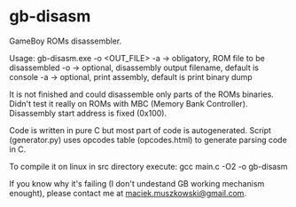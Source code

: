 gb-disasm
=========

GameBoy ROMs disassembler.

Usage: gb-disasm.exe <ROM> -o <OUT_FILE> -a
<ROM> -> obligatory, ROM file to be disassembled
  -o  -> optional, disassembly output filename, default is console
  -a  -> optional, print assembly, default is print binary dump

It is not finished and could disassemble only parts of the ROMs binaries.
Didn't test it really on ROMs with MBC (Memory Bank Controller). Disassembly 
start address is fixed (0x100). 

Code is written in pure C but most part of code is autogenerated. Script (generator.py) 
uses opcodes table (opcodes.html) to generate parsing code in C.

To compile it on linux in src directory execute: gcc main.c -O2 -o gb-disasm

If you know why it's failing (I don't undestand GB working mechanism enought), 
please contact me at maciek.muszkowski@gmail.com.
